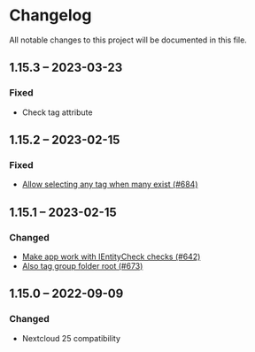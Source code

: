 # Changelog
All notable changes to this project will be documented in this file.

## 1.15.3 – 2023-03-23
### Fixed
* Check tag attribute

## 1.15.2 – 2023-02-15
### Fixed
* [Allow selecting any tag when many exist (#684)](https://github.com/nextcloud/files_automatedtagging/pull/684)

## 1.15.1 – 2023-02-15
### Changed
* [Make app work with IEntityCheck checks (#642)](https://github.com/nextcloud/files_automatedtagging/pull/642)
* [Also tag group folder root (#673)](https://github.com/nextcloud/files_automatedtagging/pull/673)

## 1.15.0 – 2022-09-09
### Changed
- Nextcloud 25 compatibility
